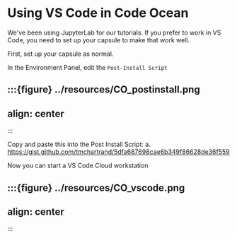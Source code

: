 # Using VS Code in Code Ocean

We've been using JupyterLab for our tutorials. If you prefer to work in VS Code, you need to set up your capsule to make that work well.

First, set up your capsule as normal.

In the Environment Panel, edit the `Post-Install Script`

:::{figure} ../resources/CO_postinstall.png
---
align: center
---
:::

Copy and paste this into the Post Install Script: a.	https://gist.github.com/tmchartrand/5dfa687698cae6b349f86628de36f559

Now you can start a VS Code Cloud workstation

:::{figure} ../resources/CO_vscode.png
---
align: center
---
:::